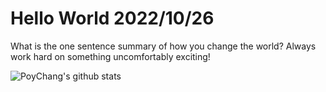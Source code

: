 # Hello World 2022/10/26

What is the one sentence summary of how you change the world? Always work hard on something uncomfortably exciting!

![PoyChang's github stats](https://github-readme-stats.vercel.app/api?username=poychang&show_icons=true&theme=dracula)
